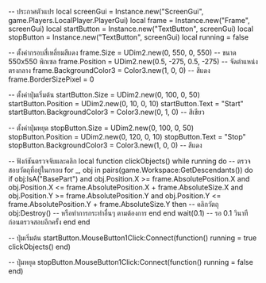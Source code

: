 -- ประกาศตัวแปร
local screenGui = Instance.new("ScreenGui", game.Players.LocalPlayer.PlayerGui)
local frame = Instance.new("Frame", screenGui)
local startButton = Instance.new("TextButton", screenGui)
local stopButton = Instance.new("TextButton", screenGui)
local running = false

-- ตั้งค่ากรอบสี่เหลี่ยมสีแดง
frame.Size = UDim2.new(0, 550, 0, 550) -- ขนาด 550x550 พิกเซล
frame.Position = UDim2.new(0.5, -275, 0.5, -275) -- จัดตำแหน่งตรงกลาง
frame.BackgroundColor3 = Color3.new(1, 0, 0) -- สีแดง
frame.BorderSizePixel = 0

-- ตั้งค่าปุ่มเริ่มต้น
startButton.Size = UDim2.new(0, 100, 0, 50)
startButton.Position = UDim2.new(0, 10, 0, 10)
startButton.Text = "Start"
startButton.BackgroundColor3 = Color3.new(0, 1, 0) -- สีเขียว

-- ตั้งค่าปุ่มหยุด
stopButton.Size = UDim2.new(0, 100, 0, 50)
stopButton.Position = UDim2.new(0, 120, 0, 10)
stopButton.Text = "Stop"
stopButton.BackgroundColor3 = Color3.new(1, 0, 0) -- สีแดง

-- ฟังก์ชันตรวจจับและคลิก
local function clickObjects()
    while running do
        -- ตรวจสอบวัตถุที่อยู่ในกรอบ
        for _, obj in pairs(game.Workspace:GetDescendants()) do
            if obj:IsA("BasePart") and obj.Position.X >= frame.AbsolutePosition.X and obj.Position.X <= frame.AbsolutePosition.X + frame.AbsoluteSize.X and obj.Position.Y >= frame.AbsolutePosition.Y and obj.Position.Y <= frame.AbsolutePosition.Y + frame.AbsoluteSize.Y then
                -- คลิกวัตถุ
                obj:Destroy() -- หรือทำการกระทำอื่นๆ ตามต้องการ
            end
        end
        wait(0.1) -- รอ 0.1 วินาทีก่อนตรวจสอบอีกครั้ง
    end
end

-- ปุ่มเริ่มต้น
startButton.MouseButton1Click:Connect(function()
    running = true
    clickObjects()
end)

-- ปุ่มหยุด
stopButton.MouseButton1Click:Connect(function()
    running = false
end)
